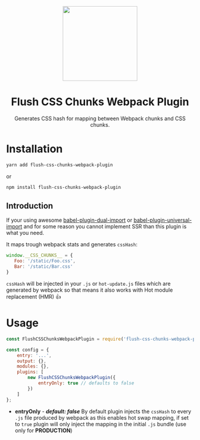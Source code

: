 <div align="center">
  <a href="https://github.com/webpack/webpack">
    <img width="200" height="200"
      src="https://webpack.js.org/assets/icon-square-big.svg">
  </a>
  <h1>Flush CSS Chunks Webpack Plugin</h1>
  <p>Generates CSS hash for mapping between Webpack chunks and CSS chunks.</p>
</div>

 # Installation
 
```bash
yarn add flush-css-chunks-webpack-plugin
```
or
```bash
npm install flush-css-chunks-webpack-plugin
```

## Introduction

 If your using awesome [babel-plugin-dual-import](https://github.com/faceyspacey/babel-plugin-dual-import)
 or [babel-plugin-universal-import](https://github.com/faceyspacey/babel-plugin-universal-import)
 and for some reason you cannot implement SSR than this plugin is what you need.
 
 It maps trough webpack stats and generates ```cssHash```:
 
 ```javascript
window.__CSS_CHUNKS__ = {
    Foo: '/static/Foo.css',
    Bar: '/static/Bar.css'
}
```
```cssHash``` will be injected in your ```.js``` or ```hot-update.js``` files 
which are generated by webpack so that means it also works with Hot module replacement (HMR) :thumbsup:

 # Usage
 
```javascript
const FlushCSSChunksWebpackPlugin = require('flush-css-chunks-webpack-plugin');

const config = {
    entry: '...',
    output: {},
    modules: {},
    plugins: [
        new FlushCSSChunksWebpackPlugin({
            entryOnly: true // defaults to false
        })
    ]
};
```

- **entryOnly** - ***default: false*** By default plugin injects the ```cssHash``` to every ```.js``` 
file produced by webpack as this enables hot swap mapping, if set to ```true``` plugin will only inject the mapping
in the initial ```.js``` bundle (use only for **PRODUCTION**)


